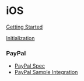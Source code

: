 # iOS

[Getting Started](./GETTING_STARTED.md)

[Initialization](./initialization.md)

### PayPal

- [PayPal Spec](./paypal/paypal-spec.md)
- [PayPal Sample Integration](./paypal/sample-integration.md)
